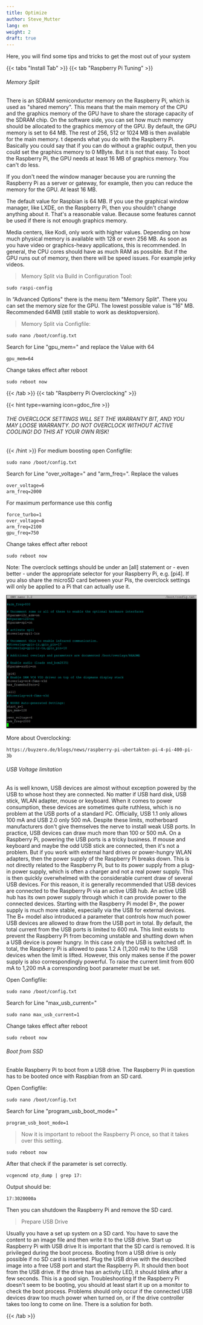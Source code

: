 ```yaml
---
title: Optimize
author: Steve_Mutter
lang: en
weight: 2
draft: true
---
```


Here, you will find some tips and tricks to get the most out of your system

{{< tabs "Install Tab" >}}
{{< tab "Raspberry Pi Tuning" >}}

###### Memory Split

There is an SDRAM semiconductor memory on the Raspberry Pi, which is used as "shared memory". This means that the main memory of the CPU and the graphics memory of the GPU have to share the storage capacity of the SDRAM chip. On the software side, you can set how much memory should be allocated to the graphics memory of the GPU. By default, the GPU memory is set to 64 MB. The rest of 256, 512 or 1024 MB is then available for the main memory. t depends what you do with the Raspberry Pi. Basically you could say that if you can do without a graphic output, then you could set the graphics memory to 0 MByte. But it is not that easy. To boot the Raspberry Pi, the GPU needs at least 16 MB of graphics memory. You can't do less.

If you don't need the window manager because you are running the Raspberry Pi as a server or gateway, for example, then you can reduce the memory for the GPU. At least 16 MB.

The default value for Raspbian is 64 MB. If you use the graphical window manager, like LXDE, on the Raspberry Pi, then you shouldn't change anything about it. That's a reasonable value. Because some features cannot be used if there is not enough graphics memory.

Media centers, like Kodi, only work with higher values. Depending on how much physical memory is available with 128 or even 256 MB. As soon as you have video or graphics-heavy applications, this is recommended. In general, the CPU cores should have as much RAM as possible. But if the GPU runs out of memory, then there will be speed issues. For example jerky videos.

> Memory Split via Build in Configuration Tool:

```
sudo raspi-config
```

In “Advanced Options" there is the menu item "Memory Split". There you can set the memory size for the GPU. The lowest possible value is "16" MB. Recommended 64MB (still stable to work as desktopversion).

> Memory Split via Configfile:

```
sudo nano /boot/config.txt
```

Search for Line "gpu_mem=" and replace the Value with 64

```
gpu_mem=64
```

Change takes effect after reboot

```
sudo reboot now
```

{{< /tab >}}
{{< tab "Raspberry Pi Overclocking" >}}

{{< hint type=warning icon=gdoc_fire >}}

###### THE OVERCLOCK SETTINGS WILL SET THE WARRANTY BIT, AND YOU MAY LOOSE WARRANTY. DO NOT OVERCLOCK WITHOUT ACTIVE COOLING! DO THIS AT YOUR OWN RISK!

{{< /hint >}}
For medium boosting open Configfile:

```
sudo nano /boot/config.txt
```

Search for Line "over_voltage=" and "arm_freq=". Replace the values

```
over_voltage=6
arm_freq=2000
```

For maximum performance use this config

```
force_turbo=1
over_voltage=8
arm_freq=2100
gpu_freq=750
```

Change takes effect after reboot

```
sudo reboot now
```

Note: The overclock settings should be under an [all] statement or - even better -
under the appropriate selector for your Raspberry Pi, e.g. [pi4]. If you also share
the microSD card between your Pis, the overclock settings will only be applied to a
Pi that can actually use it.

![](https://github.com/SteveMutter/autodarts-Community-Docs/blob/main/source/image10.png)

More about Overclocking:

```
https://buyzero.de/blogs/news/raspberry-pi-ubertakten-pi-4-pi-400-pi-3b
```

###### USB Voltage limitation

As is well known, USB devices are almost without exception powered by the USB to whose host they are connected. No matter if USB hard disk, USB stick, WLAN adapter, mouse or keyboard. When it comes to power consumption, these devices are sometimes quite ruthless, which is no problem at the USB ports of a standard PC. Officially, USB 1.1 only allows 100 mA and USB 2.0 only 500 mA. Despite these limits, motherboard manufacturers don't give themselves the nerve to install weak USB ports. In practice, USB devices can draw much more than 100 or 500 mA. On a Raspberry Pi, powering the USB ports is a tricky business. If mouse and keyboard and maybe the odd USB stick are connected, then it's not a problem. But if you work with external hard drives or power-hungry WLAN adapters, then the power supply of the Raspberry Pi breaks down. This is not directly related to the Raspberry Pi, but to its power supply from a plug-in power supply, which is often a charger and not a real power supply. This is then quickly overwhelmed with the considerable current draw of several USB devices. For this reason, it is generally recommended that USB devices
are connected to the Raspberry Pi via an active USB hub. An active USB hub has its own power supply through which it can provide power to the connected devices. Starting with the Raspberry Pi model B+, the power supply is much more stable, especially via the USB for external devices. The B+ model also introduced a parameter that controls how much power USB devices are allowed to draw from the USB port in total. By default, the total current from the USB ports is limited to 600 mA. This limit exists to prevent the Raspberry Pi from becoming unstable and shutting down when a USB device is power hungry. In this case only the USB is switched off. In total, the Raspberry Pi is allowed to pass 1.2 A (1,200 mA) to the USB devices when the limit is lifted. However, this only makes sense if the power supply is also correspondingly powerful. To raise the current limit from 600 mA to 1,200 mA a corresponding boot parameter must be set.

Open Configfile:

```
sudo nano /boot/config.txt
```

Search for Line "max_usb_current="

```
sudo nano max_usb_current=1
```

Change takes effect after reboot

```
sudo reboot now
```

###### Boot from SSD

Enable Raspberry Pi to boot from a USB drive. The Raspberry Pi in question has to be booted once with Raspbian from an SD card.

Open Configfile:

```
sudo nano /boot/config.txt
```

Search for Line "program_usb_boot_mode="

```
program_usb_boot_mode=1
```

> Now it is important to reboot the Raspberry Pi once, so that it takes over this setting.

```
sudo reboot now
```

After that check if the parameter is set correctly.

```
vcgencmd otp_dump | grep 17:
```

Output should be:

```
17:3020000a
```

Then you can shutdown the Raspberry Pi and remove the SD card.

> Prepare USB Drive

Usually you have a set up system on a SD card. You have to save the content to an image file and then write it to the USB drive. Start up Raspberry Pi with USB drive It is important that the SD card is removed. It is privileged during the boot process. Booting from a USB drive is only possible if no SD card is inserted. Plug the USB drive with the described image into a free USB port and start the Raspberry Pi. It should then boot from the USB drive. If the drive has an activity LED, it should blink after a few seconds. This is a good sign. Troubleshooting If the Raspberry Pi doesn't seem to be booting, you should at least start it up on a monitor to check the boot process. Problems should only occur if the connected USB devices draw too much power when turned on, or if the drive controller takes too long to come on line. There is a solution for both.

{{< /tab >}}
